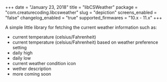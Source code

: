 +++
date = "January 23, 2018"
title = "libCSWeather"
package = "com.creaturecoding.libcsweather"
slug = "depiction"
screens_enabled = "false"
changelog_enabled = "true"
supported_firmwares = "10.x - 11.x"
+++

A simple little library for fetching the current weather information such as:

-  current temperature (celsius/Fahrenheit)
-  current temperature (celsius/Fahrenheit) based on weather preference setting
-  daily high
-  daily low
-  current weather condition icon
-  wether description
-  more coming soon